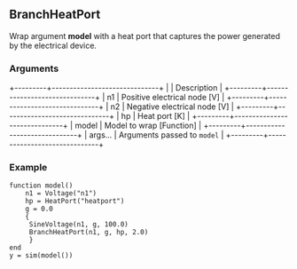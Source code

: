 ## BranchHeatPort

Wrap argument **model** with a heat port that captures the power
generated by the electrical device. 

### Arguments

+---------+------------------------------+
|         | Description                  |
+---------+------------------------------+
| n1      | Positive electrical node [V] |
+---------+------------------------------+
| n2      | Negative electrical node [V] |
+---------+------------------------------+
| hp      | Heat port [K]                |
+---------+------------------------------+
| model   | Model to wrap [Function]     |
+---------+------------------------------+
| args... | Arguments passed to `model`  |
+---------+------------------------------+


### Example

    
    function model()
        n1 = Voltage("n1")
        hp = HeatPort("heatport")
        g = 0.0
        {
         SineVoltage(n1, g, 100.0)
         BranchHeatPort(n1, g, hp, 2.0)
         }
    end
    y = sim(model())

